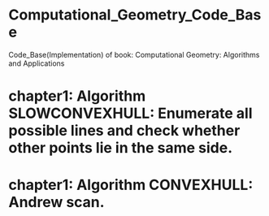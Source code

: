 # Computational_Geometry_Code_Base
Code_Base(Implementation) of book: Computational Geometry: Algorithms and Applications

# chapter1: Algorithm SLOWCONVEXHULL: Enumerate all possible lines and check whether other points lie in the same side.

# chapter1: Algorithm CONVEXHULL: Andrew scan.
